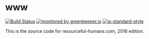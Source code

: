 # www

[![Build Status](https://travis-ci.com/ResourcefulHumans/www.svg?token=4soJpdPmroe6syDk1oD3&branch=2016)](https://travis-ci.com/ResourcefulHumans/www)
[![monitored by greenkeeper.io](https://img.shields.io/badge/greenkeeper.io-monitored-brightgreen.svg)](http://greenkeeper.io/) 
[![js-standard-style](https://img.shields.io/badge/code%20style-standard-brightgreen.svg)](http://standardjs.com/)

This is the source code for resourceful-humans.com, 2016 edition.
